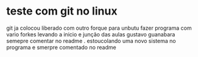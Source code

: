 # teste com git no linux
 git ja colocou liberado com outro forque para unbutu
 fazer programa com vario forkes
 levando a inicio e junção das aulas gustavo guanabara
 semepre comentar no readme  .
 estoucolando uma novo sistema no programa 
 e smerpre comentado no readme  